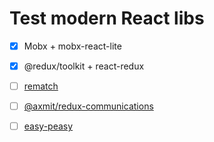 # Test modern React libs

- [x] Mobx + mobx-react-lite

- [x] @redux/toolkit + react-redux
- [ ] [rematch](https://rematch.netlify.app/#/quick-start)
- [ ] [@axmit/redux-communications](https://github.com/itershukov/redux-communications)
- [ ] [easy-peasy](https://easy-peasy.now.sh/)
